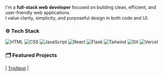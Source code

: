I'm a **full-stack web developer** focused on building clean, efficient, and user-friendly web applications.  
I value clarity, simplicity, and purposeful design in both code and UI.

### ⚙️ Tech Stack

![HTML](https://img.shields.io/badge/HTML-E34F26?style=flat-square&logo=html5&logoColor=white)
![CSS](https://img.shields.io/badge/CSS-1572B6?style=flat-square&logo=css3&logoColor=white)
![JavaScript](https://img.shields.io/badge/JavaScript-F7DF1E?style=flat-square&logo=javascript&logoColor=black)
![React](https://img.shields.io/badge/React-61DAFB?style=flat-square&logo=react&logoColor=black)
![Flask](https://img.shields.io/badge/Flask-000000?style=flat-square&logo=flask)
![Tailwind](https://img.shields.io/badge/Tailwind-38B2AC?style=flat-square&logo=tailwindcss)
![Git](https://img.shields.io/badge/Git-F05032?style=flat-square&logo=git&logoColor=white)
![Vercel](https://img.shields.io/badge/Vercel-000?style=flat-square&logo=vercel)

### 🗂️ Featured Projects

| [TripNest](https://github.com/ansorn07/TripNest) | 

